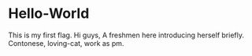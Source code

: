 # Hello-World
This is my first flag.
Hi guys,
A freshmen here introducing herself briefly. Contonese, loving-cat, work as pm.
